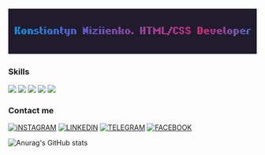 ![Header](https://github.com/Masqueraad/Masqueraad/blob/main/assets/new-gif1.gif)

### Skills

<a href="#"><img src="https://img.shields.io/badge/-<HTML5>-090909?style=for-the-badge&logo=HTML5" ></img></a>
<a href="#"><img src="https://img.shields.io/badge/-CSS3-090909?style=for-the-badge&logo=CSS3"></img></a>
<a href="#"><img src="https://img.shields.io/badge/-JAVASRIPT-090909?style=for-the-badge&logo=JAVASCRIPT" ></img></a>
<a href="#"><img src="https://img.shields.io/badge/-JQUERY-090909?style=for-the-badge&logo=JQUERY"></img></a>
<a href="#"><img src="https://img.shields.io/badge/-BOOTSTRAP-090909?style=for-the-badge&logo=BOOTSTRAP"></img></a>

### Contact me

<a href="https://www.instagram.com/konstiantynniziienko/" onclick="return ! window.open(this.href);">![iNSTAGRAM](https://img.shields.io/badge/-INSTAGRAM-090909?style=for-the-badge&logo=INSTAGRAM)</a>
<a href="https://www.linkedin.com/in/konstiantyn-niziienko-a624bb202/" onclick="return ! window.open(this.href);">![LINKEDIN](https://img.shields.io/badge/-LINKEDIN-090909?style=for-the-badge&logo=LINKEDIN)</a>
<a href="https://t.me/Masqueraad" onclick="return ! window.open(this.href);">![TELEGRAM](https://img.shields.io/badge/-TELEGRAM-090909?style=for-the-badge&logo=TELEGRAM)</a>
<a href="https://www.facebook.com/profile.php?id=100006449645177" onclick="return ! window.open(this.href);">![FACEBOOK](https://img.shields.io/badge/-FACEBOOK-090909?style=for-the-badge&logo=FACEBOOK)</a>

![Anurag's GitHub stats](https://github-readme-stats.vercel.app/api?username=Masqueraad&count_private=true&show_icons=true&theme=dark)
